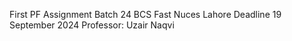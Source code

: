 First PF Assignment 
Batch 24 BCS Fast Nuces Lahore
Deadline 19 September 2024
Professor: Uzair Naqvi
